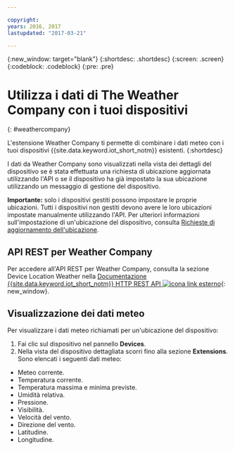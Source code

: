 ```yaml
---

copyright:
years: 2016, 2017
lastupdated: "2017-03-21"

---
```


{:new_window: target="blank"}
{:shortdesc: .shortdesc}
{:screen: .screen}
{:codeblock: .codeblock}
{:pre: .pre}

# Utilizza i dati di The Weather Company con i tuoi dispositivi
{: #weathercompany}

L'estensione Weather Company ti permette di combinare i dati meteo con i tuoi dispositivi {{site.data.keyword.iot_short_notm}} esistenti.
{:shortdesc}

I dati da Weather Company sono visualizzati nella vista dei dettagli del dispositivo se è stata effettuata una richiesta di ubicazione aggiornata utilizzando l'API o se il dispositivo ha già impostato la sua ubicazione utilizzando un messaggio di gestione del dispositivo.

**Importante:** solo i dispositivi gestiti possono impostare le proprie ubicazioni. Tutti i dispositivi non gestiti devono avere le loro ubicazioni impostate manualmente utilizzando l'API. Per ulteriori informazioni sull'impostazione di un'ubicazione del dispositivo, consulta [Richieste di aggiornamento dell'ubicazione](../../devices/device_mgmt/index.html#update-location).

## API REST per Weather Company
Per accedere all'API REST per Weather Company, consulta la sezione
Device Location Weather nella [Documentazione {{site.data.keyword.iot_short_notm}} HTTP REST API ![icona link esterno](../../../../icons/launch-glyph.svg)](https://docs.internetofthings.ibmcloud.com/swagger/v0002.html#!/Device_Location_Weather){: new_window}.

## Visualizzazione dei dati meteo

Per visualizzare i dati meteo richiamati per un'ubicazione del dispositivo:
1. Fai clic sul dispositivo nel pannello **Devices**.
2. Nella vista del dispositivo dettagliata scorri fino alla sezione **Extensions**.  
Sono elencati i seguenti dati meteo:
 - Meteo corrente.
 - Temperatura corrente.
 - Temperatura massima e minima previste.
 - Umidità relativa.
 - Pressione.
 - Visibilità.
 - Velocità del vento.
 - Direzione del vento.
 - Latitudine.
 - Longitudine.

<!-- Weather data from The Weather Company extension can be retrieved by using the API. For information on the Weather Company API, see [The Weather Company API documentation ![External link icon](../../../../icons/launch-glyph.svg)](https://docs.internetofthings.ibmcloud.com/swagger/ext-twc.html){: new_window}. -->
